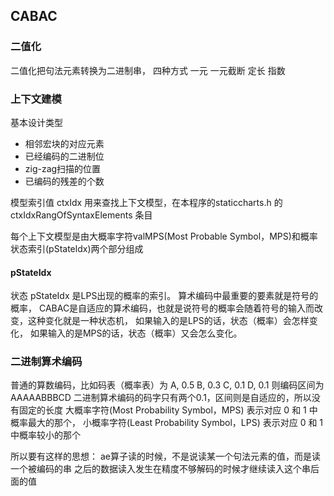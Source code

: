 ## CABAC
### 二值化 
二值化把句法元素转换为二进制串，
四种方式
一元
一元截断
定长
指数

### 上下文建模 
基本设计类型
- 相邻宏块的对应元素
- 已经编码的二进制位
- zig-zag扫描的位置
- 已编码的残差的个数



模型索引值 ctxIdx 用来查找上下文模型，在本程序的staticcharts.h 的 ctxIdxRangOfSyntaxElements 条目

每个上下文模型是由大概率字符valMPS(Most Probable Symbol，MPS)和概率状态索引(pStateldx)两个部分组成
#### pStateIdx
状态 pStateIdx 是LPS出现的概率的索引。
算术编码中最重要的要素就是符号的概率，
CABAC是自适应的算术编码，也就是说符号的概率会随着符号的输入而改变，这种变化就是一种状态机，
如果输入的是LPS的话，状态（概率）会怎样变化，
如果输入的是MPS的话，状态（概率）又会怎么变化。
### 二进制算术编码 
普通的算数编码，比如码表（概率表）为
A, 0.5
B, 0.3
C, 0.1
D, 0.1
则编码区间为
AAAAABBBCD
二进制算术编码的码字只有两个0.1，区间则是自适应的，所以没有固定的长度
大概率字符(Most  Probability Symbol，MPS) 表示对应 0 和 1 中概率最大的那个，
小概率字符(Least Probability Symbol，LPS) 表示对应 0 和 1 中概率较小的那个

所以要有这样的思想：
ae算子读的时候，不是说读某一个句法元素的值，而是读一个被编码的串
之后的数据读入发生在精度不够解码的时候才继续读入这个串后面的值


